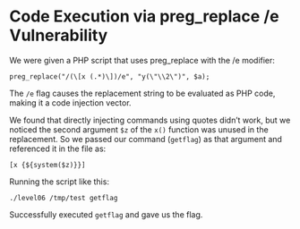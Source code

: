 # Code Execution via preg_replace /e Vulnerability

We were given a PHP script that uses preg_replace with the /e modifier:
```
preg_replace("/(\[x (.*)\])/e", "y(\"\\2\")", $a);
```
The `/e` flag causes the replacement string to be evaluated as PHP code, making it a code injection vector.

We found that directly injecting commands using quotes didn’t work, but we noticed the second argument `$z` of the `x()` function was unused in the replacement. So we passed our command (`getflag`) as that argument and referenced it in the file as:
```
[x {${system($z)}}]
```
Running the script like this:
```
./level06 /tmp/test getflag
```
Successfully executed `getflag` and gave us the flag.
